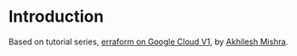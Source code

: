# Introduction

Based on tutorial series, [erraform on Google Cloud V1](https://medium.com/google-cloud/getting-started-with-terraform-on-google-cloud-v1-0-67d2ec912641), by [Akhilesh Mishra](https://medium.com/@akhilesh-mishra).

